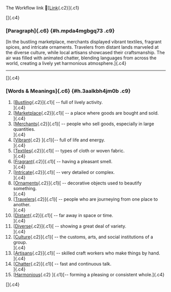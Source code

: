 The Workflow link
👏[[Link](https://www.google.com/url?q=http://www.google.com&sa=D&source=editors&ust=1759304009949995&usg=AOvVaw0EBLPFAYEMqgq3e1lMlQ5r){.c2}]{.c1}

[]{.c4}

### [Paragraph]{.c6} {#h.mpda4mgbgq73 .c9}

[In the bustling marketplace, merchants displayed vibrant textiles,
fragrant spices, and intricate ornaments. Travelers from distant lands
marveled at the diverse culture, while local artisans showcased their
craftsmanship. The air was filled with animated chatter, blending
languages from across the world, creating a lively yet harmonious
atmosphere.]{.c4}

------------------------------------------------------------------------

[]{.c4}

### [Words & Meanings]{.c6} {#h.3aalkbh4jm0b .c9}

1.  [[Bustling](https://www.google.com/url?q=http://www.google.com&sa=D&source=editors&ust=1759304009951517&usg=AOvVaw3TrimcjonYs0d0RlXSYj2E){.c2}]{.c1}[ --
    full of lively activity.\
    ]{.c4}
2.  [[Marketplace](https://www.google.com/url?q=http://www.google.com&sa=D&source=editors&ust=1759304009951818&usg=AOvVaw3jX3jK_wh6F2hU-gFRPZby){.c2}]{.c1}[ --
    a place where goods are bought and sold.\
    ]{.c4}
3.  [[Merchants](https://www.google.com/url?q=http://www.google.com&sa=D&source=editors&ust=1759304009952090&usg=AOvVaw2wpPpUxrmQMXOXNBgPkndH){.c2}]{.c1}[ --
    people who sell goods, especially in large quantities.\
    ]{.c4}
4.  [[Vibrant](https://www.google.com/url?q=http://www.google.com&sa=D&source=editors&ust=1759304009952334&usg=AOvVaw3kvYI2RdJeiK4hDZ1HYq2Y){.c2}
    ]{.c1}[-- full of life and energy.\
    ]{.c4}
5.  [[Textiles](https://www.google.com/url?q=http://www.google.com&sa=D&source=editors&ust=1759304009952533&usg=AOvVaw3rEsRRs50Wec0RrqDnAko1){.c2}]{.c1}[ --
    types of cloth or woven fabric.\
    ]{.c4}
6.  [[Fragrant](https://www.google.com/url?q=http://www.google.com&sa=D&source=editors&ust=1759304009952717&usg=AOvVaw0IwJws7sC5vieitEVi49Ro){.c2}]{.c1}[ --
    having a pleasant smell.\
    ]{.c4}
7.  [[Intricate](https://www.google.com/url?q=http://www.google.com&sa=D&source=editors&ust=1759304009952947&usg=AOvVaw19rJ31klZF9oPgptU7qpPG){.c2}]{.c1}[ --
    very detailed or complex.\
    ]{.c4}
8.  [[Ornaments](https://www.google.com/url?q=http://www.google.com&sa=D&source=editors&ust=1759304009953146&usg=AOvVaw1RwmDTYjm4O20azv2fJkCH){.c2}]{.c1}[ --
    decorative objects used to beautify something.\
    ]{.c4}
9.  [[Travelers](https://www.google.com/url?q=http://www.google.com&sa=D&source=editors&ust=1759304009953380&usg=AOvVaw1SM0Kj6x65uTr3cDP03b70){.c2}]{.c1}[ --
    people who are journeying from one place to another.\
    ]{.c4}
10. [[Distant](https://www.google.com/url?q=http://www.google.com&sa=D&source=editors&ust=1759304009953611&usg=AOvVaw2E0sVsgGz4u_elaGnn_MKy){.c2}]{.c1}[ --
    far away in space or time.\
    ]{.c4}
11. [[Diverse](https://www.google.com/url?q=http://www.google.com&sa=D&source=editors&ust=1759304009953782&usg=AOvVaw3Tp7Lw0Y8b-4ngS7NKWakw){.c2}]{.c1}[ --
    showing a great deal of variety.\
    ]{.c4}
12. [[Culture](https://www.google.com/url?q=http://www.google.com&sa=D&source=editors&ust=1759304009953992&usg=AOvVaw3VATJv0UC_ZWGgpp0i1V5j){.c2}]{.c1}[ --
    the customs, arts, and social institutions of a group.\
    ]{.c4}
13. [[Artisans](https://www.google.com/url?q=http://www.google.com&sa=D&source=editors&ust=1759304009954213&usg=AOvVaw20MZH8Uwumllq8pa1jwCJ5){.c2}]{.c1}[ --
    skilled craft workers who make things by hand.\
    ]{.c4}
14. [[Chatter](https://www.google.com/url?q=http://www.google.com&sa=D&source=editors&ust=1759304009954434&usg=AOvVaw1nfxUnEI6x53J97T_mRmpO){.c2}]{.c1}[ --
    fast and continuous talk.\
    ]{.c4}
15. [[Harmonious](https://www.google.com/url?q=http://www.google.com&sa=D&source=editors&ust=1759304009954625&usg=AOvVaw3RADOQHtTeLlaELIGAGumR){.c2}
    ]{.c1}[-- forming a pleasing or consistent whole.]{.c4}

[]{.c4}
